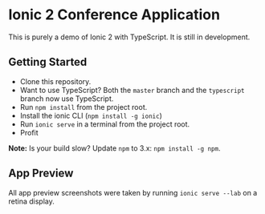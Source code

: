 # Ionic 2 Conference Application

This is purely a demo of Ionic 2 with TypeScript. It is still in development.


## Getting Started

* Clone this repository.
* Want to use TypeScript? Both the `master` branch and the `typescript` branch now use TypeScript.
* Run `npm install` from the project root.
* Install the ionic CLI (`npm install -g ionic`)
* Run `ionic serve` in a terminal from the project root.
* Profit

**Note:** Is your build slow? Update `npm` to 3.x: `npm install -g npm`.

## App Preview

All app preview screenshots were taken by running `ionic serve --lab` on a retina display.
